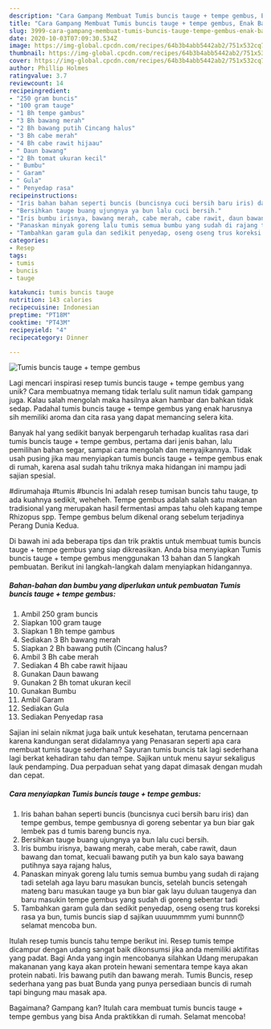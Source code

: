 ```yaml
---
description: "Cara Gampang Membuat Tumis buncis tauge + tempe gembus, Enak Banget"
title: "Cara Gampang Membuat Tumis buncis tauge + tempe gembus, Enak Banget"
slug: 3999-cara-gampang-membuat-tumis-buncis-tauge-tempe-gembus-enak-banget
date: 2020-10-03T07:09:30.534Z
image: https://img-global.cpcdn.com/recipes/64b3b4abb5442ab2/751x532cq70/tumis-buncis-tauge-tempe-gembus-foto-resep-utama.jpg
thumbnail: https://img-global.cpcdn.com/recipes/64b3b4abb5442ab2/751x532cq70/tumis-buncis-tauge-tempe-gembus-foto-resep-utama.jpg
cover: https://img-global.cpcdn.com/recipes/64b3b4abb5442ab2/751x532cq70/tumis-buncis-tauge-tempe-gembus-foto-resep-utama.jpg
author: Phillip Holmes
ratingvalue: 3.7
reviewcount: 14
recipeingredient:
- "250 gram buncis"
- "100 gram tauge"
- "1 Bh tempe gambus"
- "3 Bh bawang merah"
- "2 Bh bawang putih Cincang halus"
- "3 Bh cabe merah"
- "4 Bh cabe rawit hijaau"
- " Daun bawang"
- "2 Bh tomat ukuran kecil"
- " Bumbu"
- " Garam"
- " Gula"
- " Penyedap rasa"
recipeinstructions:
- "Iris bahan bahan seperti buncis (buncisnya cuci bersih baru iris) dan tempe gembus, tempe gembusnya di goreng sebentar ya bun biar gak lembek pas d tumis bareng buncis nya."
- "Bersihkan tauge buang ujungnya ya bun lalu cuci bersih."
- "Iris bumbu irisnya, bawang merah, cabe merah, cabe rawit, daun bawang dan tomat, kecuali bawang putih ya bun kalo saya bawang putihnya saya rajang halus,"
- "Panaskan minyak goreng lalu tumis semua bumbu yang sudah di rajang tadi setelah aga layu baru masukan buncis, setelah buncis setengah mateng baru masukan tauge ya bun biar gak layu duluan taugenya dan baru masukin tempe gembus yang sudah di goreng sebentar tadi"
- "Tambahkan garam gula dan sedikit penyedap, oseng oseng trus koreksi rasa ya bun, tumis buncis siap d sajikan uuuummmm yumi bunnn😙 selamat mencoba bun."
categories:
- Resep
tags:
- tumis
- buncis
- tauge

katakunci: tumis buncis tauge 
nutrition: 143 calories
recipecuisine: Indonesian
preptime: "PT18M"
cooktime: "PT43M"
recipeyield: "4"
recipecategory: Dinner

---
```



![Tumis buncis tauge + tempe gembus](https://img-global.cpcdn.com/recipes/64b3b4abb5442ab2/751x532cq70/tumis-buncis-tauge-tempe-gembus-foto-resep-utama.jpg)

Lagi mencari inspirasi resep tumis buncis tauge + tempe gembus yang unik? Cara membuatnya memang tidak terlalu sulit namun tidak gampang juga. Kalau salah mengolah maka hasilnya akan hambar dan bahkan tidak sedap. Padahal tumis buncis tauge + tempe gembus yang enak harusnya sih memiliki aroma dan cita rasa yang dapat memancing selera kita.

Banyak hal yang sedikit banyak berpengaruh terhadap kualitas rasa dari tumis buncis tauge + tempe gembus, pertama dari jenis bahan, lalu pemilihan bahan segar, sampai cara mengolah dan menyajikannya. Tidak usah pusing jika mau menyiapkan tumis buncis tauge + tempe gembus enak di rumah, karena asal sudah tahu triknya maka hidangan ini mampu jadi sajian spesial.

#dirumahaja #tumis #buncis Ini adalah resep tumisan buncis tahu tauge, tp ada kuahnya sedikit, weheheh. Tempe gembus adalah salah satu makanan tradisional yang merupakan hasil fermentasi ampas tahu oleh kapang tempe Rhizopus spp. Tempe gembus belum dikenal orang sebelum terjadinya Perang Dunia Kedua.


Di bawah ini ada beberapa tips dan trik praktis untuk membuat tumis buncis tauge + tempe gembus yang siap dikreasikan. Anda bisa menyiapkan Tumis buncis tauge + tempe gembus menggunakan 13 bahan dan 5 langkah pembuatan. Berikut ini langkah-langkah dalam menyiapkan hidangannya.

<!--inarticleads1-->

##### Bahan-bahan dan bumbu yang diperlukan untuk pembuatan Tumis buncis tauge + tempe gembus:

1. Ambil 250 gram buncis
1. Siapkan 100 gram tauge
1. Siapkan 1 Bh tempe gambus
1. Sediakan 3 Bh bawang merah
1. Siapkan 2 Bh bawang putih (Cincang halus?
1. Ambil 3 Bh cabe merah
1. Sediakan 4 Bh cabe rawit hijaau
1. Gunakan  Daun bawang
1. Gunakan 2 Bh tomat ukuran kecil
1. Gunakan  Bumbu
1. Ambil  Garam
1. Sediakan  Gula
1. Sediakan  Penyedap rasa


Sajian ini selain nikmat juga baik untuk kesehatan, terutama pencernaan karena kandungan serat didalamnya yang Penasaran seperti apa cara membuat tumis tauge sederhana? Sayuran tumis buncis tak lagi sederhana lagi berkat kehadiran tahu dan tempe. Sajikan untuk menu sayur sekaligus lauk pendamping. Dua perpaduan sehat yang dapat dimasak dengan mudah dan cepat. 

<!--inarticleads2-->

##### Cara menyiapkan Tumis buncis tauge + tempe gembus:

1. Iris bahan bahan seperti buncis (buncisnya cuci bersih baru iris) dan tempe gembus, tempe gembusnya di goreng sebentar ya bun biar gak lembek pas d tumis bareng buncis nya.
1. Bersihkan tauge buang ujungnya ya bun lalu cuci bersih.
1. Iris bumbu irisnya, bawang merah, cabe merah, cabe rawit, daun bawang dan tomat, kecuali bawang putih ya bun kalo saya bawang putihnya saya rajang halus,
1. Panaskan minyak goreng lalu tumis semua bumbu yang sudah di rajang tadi setelah aga layu baru masukan buncis, setelah buncis setengah mateng baru masukan tauge ya bun biar gak layu duluan taugenya dan baru masukin tempe gembus yang sudah di goreng sebentar tadi
1. Tambahkan garam gula dan sedikit penyedap, oseng oseng trus koreksi rasa ya bun, tumis buncis siap d sajikan uuuummmm yumi bunnn😙 selamat mencoba bun.


Itulah resep tumis buncis tahu tempe berikut ini. Resep tumis tempe dicampur dengan udang sangat baik dikonsumsi jika anda memiliki aktifitas yang padat. Bagi Anda yang ingin mencobanya silahkan Udang merupakan makananan yang kaya akan protein hewani sementara tempe kaya akan protein nabati. Iris bawang putih dan bawang merah. Tumis Buncis, resep sederhana yang pas buat Bunda yang punya persediaan buncis di rumah tapi bingung mau masak apa. 

Bagaimana? Gampang kan? Itulah cara membuat tumis buncis tauge + tempe gembus yang bisa Anda praktikkan di rumah. Selamat mencoba!
